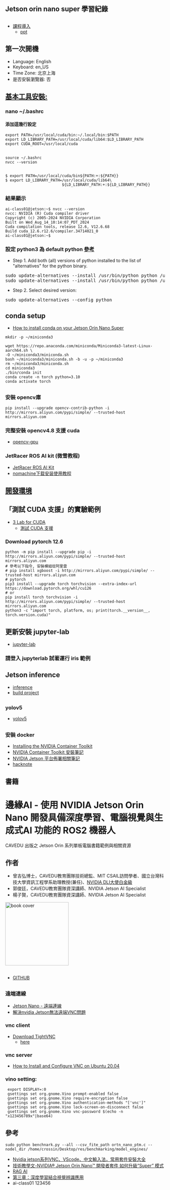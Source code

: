 ## Jetson orin nano super 學習紀錄
##
* [課程導入](https://github.com/jumbokh/JetsonNano-class/blob/main/class.md)
     * [ppt](https://github.com/jumbokh/JetsonNano-class/blob/main/docs/NVIDIA-Jetson-AI.pdf)
## 第一次開機
* Language: English
* Keyboard: en_US
* Time Zone: 北京上海
* 是否安裝瀏覽器: 否

## [基本工具安裝:](https://github.com/jumbokh/JetsonNano-class/blob/main/sometools.md)
### nano ~/.bashrc  
#### 添加這幾行設定
```
export PATH=/usr/local/cuda/bin:~/.local/bin:$PATH
export LD_LIBRARY_PATH=/usr/local/cuda/lib64:$LD_LIBRARY_PATH
export CUDA_ROOT=/usr/local/cuda
```
## 
```
source ~/.bashrc
nvcc --version
```
##
```
$ export PATH=/usr/local/cuda/bin${PATH:+:${PATH}}
$ export LD_LIBRARY_PATH=/usr/local/cuda/lib64\
                         ${LD_LIBRARY_PATH:+:${LD_LIBRARY_PATH}}
```
### 結果顯示

```
ai-class01@jetson:~$ nvcc --version
nvcc: NVIDIA (R) Cuda compiler driver
Copyright (c) 2005-2024 NVIDIA Corporation
Built on Wed_Aug_14_10:14:07_PDT_2024
Cuda compilation tools, release 12.6, V12.6.68
Build cuda_12.6.r12.6/compiler.34714021_0
ai-class01@jetson:~$
```
### 設定 python3 為 default python [參考](https://linuxconfig.org/change-default-python-version-on-raspbian-gnu-linuxl)
* Step 1. Add both (all) versions of python installed to the list of "alternatives" for the python binary.
<pre>
sudo update-alternatives --install /usr/bin/python python /usr/bin/python2.7 1
sudo update-alternatives --install /usr/bin/python python /usr/bin/python3 2
</pre>
* Step 2. Select desired version:
<pre>
sudo update-alternatives --config python
</pre>
## conda setup
* [How to install conda on your Jetson Orin Nano Super](https://www.cytron.io/tutorial/p-conda-on-jetson-orin-nano-super?srsltid=AfmBOoo0T43LjVQ8SmQwIy8Kk1bpU5Kl0EblooNOfV9VXwIQrRqC5tGC)
```
mkdir -p ~/miniconda3

wget https://repo.anaconda.com/miniconda/Miniconda3-latest-Linux-aarch64.sh \
-O ~/miniconda3/miniconda.sh
bash ~/miniconda3/miniconda.sh -b -u -p ~/miniconda3
rm ~/miniconda3/miniconda.sh
cd miniconda3
./bin/conda init
conda create -n torch python=3.10
conda activate torch
```
##
### 安裝 opencv庫
```
pip install --upgrade opencv-contrib-python -i http://mirrors.aliyun.com/pypi/simple/ --trusted-host mirrors.aliyun.com
```
### 完整安裝 opencv4.8 支援 cuda
* [opencv-gpu](https://github.com/jumbokh/JetsonNano-class/blob/main/opencv-cuda.md)
### JetRacer ROS AI kit (微雪教程)
* [JetRacer ROS AI Kit](https://www.waveshare.net/wiki/JetRacer_ROS_AI_Kit)
* [nomachine下载安装使用教程](https://blog.csdn.net/weixin_44029896/article/details/128555481)
## [開發環境](https://github.com/jumbokh/JetsonNano-class/blob/main/developenv.md)
## 「測試 CUDA 支援」的實驗範例
* [3 Lab for CUDA](https://github.com/jumbokh/JetsonNano-class/blob/main/Lab-cuda.md)
    * [測試 CUDA 支援](https://github.com/jumbokh/JetsonNano-class/blob/main/docs/%E6%B8%AC%E8%A9%A6%20CUDA%20%E6%94%AF%E6%8F%B4.docx)
### Download pytorch 12.6
```
python -m pip install --upgrade pip -i http://mirrors.aliyun.com/pypi/simple/ --trusted-host mirrors.aliyun.com
# 參考以下指令, 安裝模組從阿里雲
# pip install xgboost -i http://mirrors.aliyun.com/pypi/simple/ --trusted-host mirrors.aliyun.com
# pytorch
pip3 install --upgrade torch torchvision --extra-index-url https://download.pytorch.org/whl/cu126
# or
pip install torch torchvision -i http://mirrors.aliyun.com/pypi/simple/ --trusted-host mirrors.aliyun.com
python3 -c "import torch, platform, os; print(torch.__version__, torch.version.cuda)"
```
## 更新安裝 jupyter-lab
* [jupyter-lab](https://github.com/jumbokh/JetsonNano-class/blob/main/jupyterNotebook.md)
### 請登入 jupyterlab 試著運行 iris 範例
##
## Jetson inference
* [inference](https://github.com/dusty-nv/jetson-inference)
* [build project](https://github.com/dusty-nv/jetson-inference/blob/master/docs/building-repo-2.md)
##
### yolov5
* [yolov5](https://github.com/jumbokh/JetsonNano-class/blob/main/yolov5.md)
##
### 安裝 docker
* [Installing the NVIDIA Container Toolkit](https://docs.nvidia.com/datacenter/cloud-native/container-toolkit/latest/install-guide.html)
* [NVIDIA Container Toolkit 安裝筆記](https://hackmd.io/wADvyemZRDOeEduJXA9X7g)
* [NVIDIA Jetson 平台佈署相關筆記](https://hackmd.io/@YungHuiHsu/ryxhhD3Aj)
* [hacknote](https://hackmd.io/@YungHuiHsu/ryxhhD3Aj)
## 書籍

# 邊緣AI - 使用 NVIDIA Jetson Orin Nano 開發具備深度學習、電腦視覺與生成式AI 功能的 ROS2 機器人
CAVEDU 出版之 Jetson Orin 系列單板電腦書籍範例與相關資源

## 作者
* 曾吉弘博士，CAVEDU教育團隊技術總監、MIT CSAIL訪問學者、國立台灣科技大學資訊工程學系助理教授(兼任)、[NVIDIA DLI大使白金級](https://www.nvidia.com/en-us/training/instructor-directory/bio/?instructorId=0038Z00002pvnqVQAQ)
* 郭俊廷，CAVEDU教育團隊資深講師、NVIDIA Jetson AI Specialist
* 楊子賢，CAVEDU教育團隊資深講師、NVIDIA Jetson AI Specialist
<img src="https://github.com/cavedunissin/edgeai_jetson_orin/blob/main/pics/ros2_cover.jpg" width="200" alt="book cover">

##
* [GITHUB](https://github.com/cavedunissin/edgeai_jetson_orin)
##
### 遠端連線
* [Jetson Nano - 遠端連線](https://hackmd.io/@Yungger/Jetson-Nano-Remote)
* [解決nvidia Jetson無法遠端VNC問題](https://youyouyou.pixnet.net/blog/post/119567170)
### vnc client
* [Download TightVNC](https://www.tightvnc.com/download.php)
     * [here](https://www.tightvnc.com/download/2.8.85/tightvnc-2.8.85-gpl-setup-64bit.msi)
### vnc server
* [How to Install and Configure VNC on Ubuntu 20.04](https://www.digitalocean.com/community/tutorials/how-to-install-and-configure-vnc-on-ubuntu-20-04)
### vino setting:
```
 export DISPLAY=:0
 gsettings set org.gnome.Vino prompt-enabled false
 gsettings set org.gnome.Vino require-encryption false
 gsettings set org.gnome.Vino authentication-methods "['vnc']"
 gsettings set org.gnome.Vino lock-screen-on-disconnect false
 gsettings set org.gnome.Vino vnc-password $(echo -n "x123456789x"|base64)
```
## 參考
```
sudo python benchnark.py --all --csv_fite_path ortn_nano_ptm.c --nodel_dir /home/crossin/Desktop/res/benchmarking/model_engines/
```
* [Nvidia jetson系列VNC、VScode、中文輸入法，常用套件安裝大全](https://medium.com/@EricChou711/nvidia-jetson%E7%B3%BB%E5%88%97vnc-vscode-%E4%B8%AD%E6%96%87%E8%BC%B8%E5%85%A5%E6%B3%95-%E5%B8%B8%E7%94%A8%E5%A5%97%E4%BB%B6%E5%AE%89%E8%A3%9D%E5%A4%A7%E5%85%A8-4b36e49438ba)
* [技術教學文-NVIDIA® Jetson Orin Nano™ 開發者套件 如何升級“Super” 模式](https://blog.cavedu.com/2025/02/14/nvidia-jetson-orin-nano-super/)
* [RAG AI](https://www.ragie.ai/multimodal?utm_source=substack&utm_medium=email)
* [第三章：深度學習結合視覺辨識應用](https://github.com/cavedunissin/edgeai_jetson_orin/blob/main/ch03/ch03.md?fbclid=IwY2xjawK_O0pleHRuA2FlbQIxMABicmlkETFkNElTdGRGVERKVHNNYnhmAR6RzS_VVJOgEgTlntWJx7vsZrC_mKcGKM0cLChZN5-Cly0n9vIDRjWn1AbXgw_aem_sCkKS3sz1KUh8CO-miyhFQ)
* ai-class01 123456

